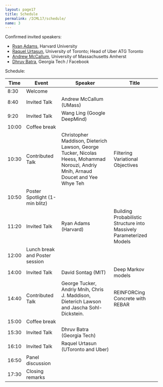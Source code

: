 ```yaml
---
layout: page17
title: Schedule
permalink: /ICML17/schedule/
name: 3
---
```

Confirmed invited speakers:

* [Ryan Adams](http://people.seas.harvard.edu/~rpa/), Harvard University
* [Raquel Urtasun](https://www.cs.toronto.edu/~urtasun/), University of Toronto; Head of Uber ATG Toronto
* [Andrew McCallum](https://people.cs.umass.edu/~mccallum/), University of Massachusetts Amherst
* [Dhruv Batra](http://www.cc.gatech.edu/~dbatra/index.html), Georgia Tech / Facebook

Schedule:

| Time          |  Event        |  Speaker | Title | 
| ------------- | ------------- | -------------  |  -------------  |
|  8:30   |  Welcome  |
|  8:40 | Invited Talk  | Andrew McCallum (UMass) |
|  9:20  |  Invited Talk  |  Wang Ling (Google DeepMind)  |
|  10:00  |  Coffee break   |
|  10:30  |  Contributed Talk   | Christopher Maddison, Dieterich Lawson, George Tucker, Nicolas Heess, Mohammad Norouzi, Andriy Mnih, Arnaud Doucet and Yee Whye Teh | Filtering Variational Objectives |
|  10:50  |  Poster Spotlight (1-min blitz) |    |
|  11:20  |  Invited Talk  |  Ryan Adams (Harvard)  | Building Probabilistic Structure into Massively Parameterized Models | 
|  12:00 |  Lunch break and Poster session  |  |
|  14:00   |  Invited Talk  |  David Sontag (MIT)  |  Deep Markov models |
|  14:40  |   Contributed Talk   |  George Tucker, Andriy Mnih, Chris J. Maddison, Dieterich Lawson and Jascha Sohl-Dickstein. | REINFORCing Concrete with REBAR |
|  15:00   |  Coffee break  |  |
|  15:30   |  Invited Talk  |  Dhruv Batra (Georgia Tech) |
|  16:10  |  Invited Talk  |  Raquel Urtasun (UToronto and Uber) |
|  16:50   | Panel discussion  |
|  17:30   |  Closing remarks  |    |
